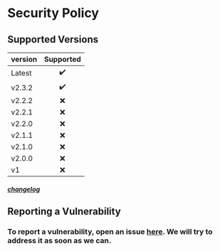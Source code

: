# Security Policy
## Supported Versions
version|Supported|
|:-|:-:|
|Latest|✔️|
|v2.3.2|✔️|
|v2.2.2|❌|
|v2.2.1|❌|
|v2.2.0|❌|
|v2.1.1|❌|
|v2.1.0|❌|
|v2.0.0|❌|
|v1|❌|
##### [changelog](https://github.com/aroary/lorem_ipsum/blob/main/CHANGELOG.md)
## Reporting a Vulnerability
### To report a vulnerability, open an issue [here](https://github.com/aroary/lorem_ipsum/issues). We will try to address it as soon as we can.
